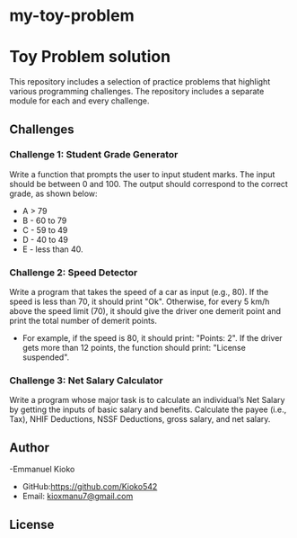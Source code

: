 # my-toy-problem
# Toy Problem solution

This repository includes a selection of practice problems that highlight various programming challenges. The repository includes a separate module for each and every challenge.

## Challenges

### Challenge 1: Student Grade Generator

Write a function that prompts the user to input student marks. The input should be between 0 and 100. The output should correspond to the correct grade, as shown below:

- A > 79
- B - 60 to 79
- C - 59 to 49
- D - 40 to 49
- E - less than 40.

### Challenge 2: Speed Detector

Write a program that takes the speed of a car as input (e.g., 80). If the speed is less than 70, it should print "Ok". Otherwise, for every 5 km/h above the speed limit (70), it should give the driver one demerit point and print the total number of demerit points.

- For example, if the speed is 80, it should print: "Points: 2". If the driver gets more than 12 points, the function should print: "License suspended".

### Challenge 3: Net Salary Calculator

Write a program whose major task is to calculate an individual’s Net Salary by getting the inputs of basic salary and benefits. Calculate the payee (i.e., Tax), NHIF Deductions, NSSF Deductions, gross salary, and net salary.

## Author

-Emmanuel Kioko
- GitHub:https://github.com/Kioko542
- Email: kioxmanu7@gmail.com
## License

